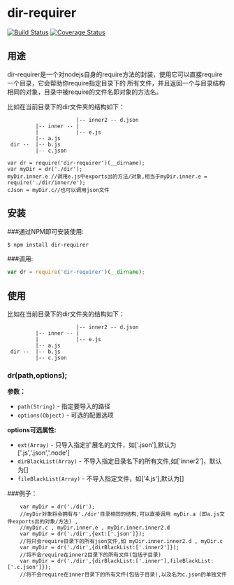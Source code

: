 # dir-requirer

[![Build Status](https://travis-ci.org/DavidCai1993/dir-requirer.svg?branch=master)](https://travis-ci.org/DavidCai1993/dir-requirer)
[![Coverage Status](https://coveralls.io/repos/DavidCai1993/dir-requirer/badge.svg)](https://coveralls.io/r/DavidCai1993/dir-requirer)

## 用途
dir-requirer是一个对nodejs自身的require方法的封装，使用它可以直接require一个目录，它会帮助你require指定目录下的
所有文件，并且返回一个与目录结构相同的对象，目录中被require的文件名即对象的方法名。

比如在当前目录下的dir文件夹的结构如下：

```
					  |-- inner2 -- d.json
		 |-- inner -- |
		 |            |-- e.js
		 |-- a.js
 dir --  |-- b.js
         |-- c.json
```	

```
var dr = require('dir-requirer')(__dirname);
var myDir = dr('./dir');
myDir.inner.e //调用e.js中exports出的方法/对象,相当于myDir.inner.e = require('./dir/inner/e');
cJson = myDir.c//也可以调用json文件
```

## 安装

###通过NPM即可安装使用:

```bash
$ npm install dir-requirer
```

###调用:

```js
var dr = require('dir-requirer')(__dirname);
```

## 使用

比如在当前目录下的dir文件夹的结构如下：

```
					  |-- inner2 -- d.json
		 |-- inner -- |
		 |            |-- e.js
		 |-- a.js
 dir --  |-- b.js
         |-- c.json
```	

### dr(path,options);

__参数：__

* `path(String)` - 指定要导入的路径
* `options(Object)` - 可选的配置选项

__options可选属性:__

* `ext(Array)` - 只导入指定扩展名的文件，如['.json'],默认为['.js','.json','.node'] 
* `dirBlackList(Array)` - 不导入指定目录名下的所有文件,如['inner2']，默认为[]
* `fileBlackList(Array)` - 不导入指定文件，如['4.js'],默认为[]

###例子：

```
	var myDir = dr('./dir');
	//myDir对象将会拥有与'./dir'目录相同的结构,可以直接调用 myDir.a (即a.js文件exports出的对象/方法) , 
	//myDir.c , myDir.inner.e , myDir.inner.inner2.d 
	var myDir = dr('./dir',{ext:['.json']});
    //将只会require目录下的所有json文件,如 myDir.inner.inner2.d , myDir.c 
    var myDir = dr('./dir',{dirBlackList:['.inner2']});
    //将不会require在inner2目录下的所有文件(包括子目录)
    var myDir = dr('./dir',{dirBlackList:['.inner'],fileBlackList:['.c.json']});
    //将不会require在inner目录下的所有文件(包括子目录),以及名为c.json的单独文件
```







